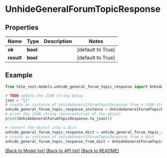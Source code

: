 # UnhideGeneralForumTopicResponse


## Properties

Name | Type | Description | Notes
------------ | ------------- | ------------- | -------------
**ok** | **bool** |  | [default to True]
**result** | **bool** |  | [default to True]

## Example

```python
from tele_rest.models.unhide_general_forum_topic_response import UnhideGeneralForumTopicResponse

# TODO update the JSON string below
json = "{}"
# create an instance of UnhideGeneralForumTopicResponse from a JSON string
unhide_general_forum_topic_response_instance = UnhideGeneralForumTopicResponse.from_json(json)
# print the JSON string representation of the object
print(UnhideGeneralForumTopicResponse.to_json())

# convert the object into a dict
unhide_general_forum_topic_response_dict = unhide_general_forum_topic_response_instance.to_dict()
# create an instance of UnhideGeneralForumTopicResponse from a dict
unhide_general_forum_topic_response_from_dict = UnhideGeneralForumTopicResponse.from_dict(unhide_general_forum_topic_response_dict)
```
[[Back to Model list]](../README.md#documentation-for-models) [[Back to API list]](../README.md#documentation-for-api-endpoints) [[Back to README]](../README.md)


